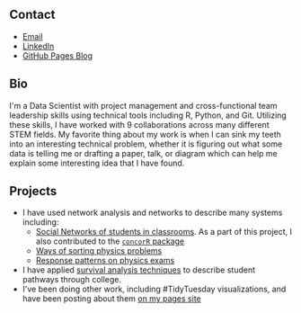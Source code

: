 ## Contact
- [Email](mailto:stevenwolf1687@gmail.com)
- [LinkedIn](https://www.linkedin.com/in/steven-wolf-253b6625a)
- [GitHub Pages Blog](https://datawolf04.github.io/)

## Bio

I'm a Data Scientist with project management and cross-functional team leadership skills using technical tools including R, Python, and Git. Utilizing these skills, I have worked with 9 collaborations across many different STEM fields. My favorite thing about my work is when I can sink my teeth into an interesting technical problem, whether it is figuring out what some data is telling me or drafting a paper, talk, or diagram which can help me explain some interesting idea that I have found.

## Projects
- I have used network analysis and networks to describe many systems including:
	- [Social Networks of students in classrooms](https://doi.org/10.1007/s41109-022-00465-z). As a part of this project, I also contributed to the [`concorR` package](https://github.com/ATraxLab/concorR)
	- [Ways of sorting physics problems](http://link.aps.org/doi/10.1103/PhysRevSTPER.8.020116)
	- [Response patterns on physics exams](https://www.compadre.org/Repository/document/ServeFile.cfm?ID=14851&DocID=4998)
- I have applied [survival analysis techniques](https://doi.org/10.18084/1084-7219.25.1.165) to describe student pathways through college.
- I've been doing other work, including #TidyTuesday visualizations, and have been posting about them [on my pages site](https://datawolf04.github.io)



